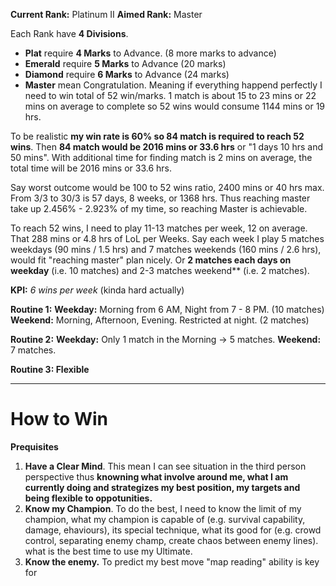 **Current Rank:** Platinum II
**Aimed Rank:** Master 

Each Rank have **4 Divisions**. 
+ **Plat** require **4 Marks** to Advance. (8 more marks to advance)
+ **Emerald** require **5 Marks** to Advance (20 marks)
+ **Diamond** require **6 Marks** to Advance (24 marks)
+ **Master** mean Congratulation.
Meaning if everything happend perfectly I need to win total of 52 win/marks. 1 match is about 15 to 23 mins or 22 mins on average to complete so 52 wins would consume 1144 mins or 19 hrs. 

To be realistic **my win rate is 60% so 84 match is required to reach 52 wins**. Then **84 match would be 2016 mins or 33.6 hrs** or "1 days 10 hrs and 50 mins". With additional time for finding match is 2 mins on average, the total time will be 2016 mins or 33.6 hrs.   

Say worst outcome would be 100 to 52 wins ratio, 2400 mins or 40 hrs max.   
From 3/3 to 30/3 is 57 days, 8 weeks, or 1368 hrs. Thus reaching master take up 2.456% - 2.923% of my time, so reaching Master is achievable. 

To reach 52 wins, I need to play 11-13 matches per week, 12 on average. That 288 mins or 4.8 hrs of LoL per Weeks. Say each week I play 5 matches weekdays (90 mins / 1.5 hrs) and 7 matches weekends (160 mins / 2.6 hrs), would fit "reaching master" plan nicely. Or **2 matches each days on weekday** (i.e. 10 matches) and 2-3 matches weekend** (i.e. 2 matches).

**KPI:** *6 wins per week* (kinda hard actually)

**Routine 1:**
	**Weekday:** Morning from 6 AM, Night from 7 - 8 PM. (10 matches)
	**Weekend:** Morning, Afternoon, Evening. Restricted at night. (2 matches)

**Routine 2:**
	**Weekday:** Only 1 match in the Morning -> 5 matches.
	**Weekend:** 7 matches.  

**Routine 3: Flexible**

---

# How to Win

**Prequisites**
1) **Have a Clear Mind**. This mean I can see situation in the third person perspective thus **knowning what involve around me, what I am currently doing and strategizes my best position, my targets and being flexible to oppotunities.**   
2) **Know my Champion**. To do the best, I need to know the limit of my champion, what my champion is capable of (e.g. survival capability, damage, ehaviours), its special technique, what its good for (e.g. crowd control, separating enemy champ, create chaos between enemy lines). what is the best time to use my Ultimate. 
3) **Know the enemy.** To predict my best move "map reading" ability is key for  